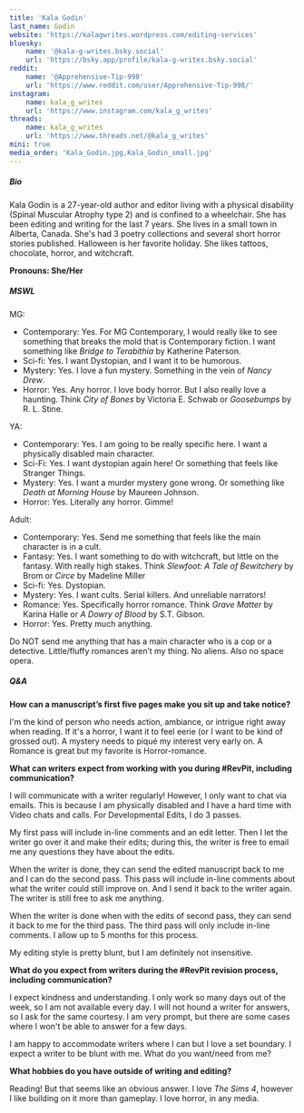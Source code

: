 ```yaml
---
title: 'Kala Godin'
last_name: Godin
website: 'https://kalagwrites.wordpress.com/editing-services'
bluesky:
    name: '@kala-g-writes.bsky.social'
    url: 'https://bsky.app/profile/kala-g-writes.bsky.social'
reddit:
    name: '@Apprehensive-Tip-998'
    url: 'https://www.reddit.com/user/Apprehensive-Tip-998/'
instagram:
    name: kala_g_writes
    url: 'https://www.instagram.com/kala_g_writes'
threads:
    name: kala_g_writes
    url: 'https://www.threads.net/@kala_g_writes'
mini: true
media_order: 'Kala_Godin.jpg,Kala_Godin_small.jpg'
---
```


##### Bio

Kala Godin is a 27-year-old author and editor living with a physical disability (Spinal Muscular Atrophy type 2) and is confined to a wheelchair. She has been editing and writing for the last 7 years. She lives in a small town in Alberta, Canada. She's had 3 poetry collections and several short horror stories published. Halloween is her favorite holiday. She likes tattoos, chocolate, horror, and witchcraft.

**Pronouns: She/Her**

##### MSWL

MG:
* Contemporary: Yes. For MG Contemporary, I would really like to see something that breaks the mold that is Contemporary fiction. I want something like _Bridge to Terabithia_ by Katherine Paterson.
* Sci-fi: Yes. I want Dystopian, and I want it to be humorous. 
* Mystery: Yes. I love a fun mystery. Something in the vein of _Nancy Drew_.
* Horror: Yes. Any horror. I love body horror. But I also really love a haunting. Think _City of Bones_ by Victoria E. Schwab or _Goosebumps_ by R. L. Stine.

YA:
* Contemporary: Yes. I am going to be really specific here. I want a physically disabled main character. 
* Sci-Fi: Yes. I want dystopian again here! Or something that feels like Stranger Things. 
* Mystery: Yes. I want a murder mystery gone wrong. Or something like _Death at Morning House_ by Maureen Johnson.
* Horror: Yes. Literally any horror. Gimme!

Adult:
* Contemporary: Yes. Send me something that feels like the main character is in a cult.
* Fantasy: Yes. I want something to do with witchcraft, but little on the fantasy. With really high stakes. Think _Slewfoot: A Tale of Bewitchery_ by Brom or _Circe_ by Madeline Miller
* Sci-fi: Yes. Dystopian.
* Mystery: Yes. I want cults. Serial killers. And unreliable narrators!
* Romance: Yes. Specifically horror romance. Think _Grave Matter_ by Karina Halle or _A Dowry of Blood_ by S.T. Gibson.
* Horror: Yes. Pretty much anything.

Do NOT send me anything that has a main character who is a cop or a detective. Little/fluffy romances aren’t my thing. No aliens. Also no space opera.

##### Q&A

**How can a manuscript’s first five pages make you sit up and take notice?** 

I'm the kind of person who needs action, ambiance, or intrigue right away when reading. If it's a horror, I want it to feel eerie (or I want to be kind of grossed out). A mystery needs to piqué my interest very early on. A Romance is great but my favorite is Horror-romance.

**What can writers expect from working with you during #RevPit, including communication?**

I will communicate with a writer regularly! However, I only want to chat via emails. This is because I am physically disabled and I have a hard time with Video chats and calls. 
For Developmental Edits, I do 3 passes. 

My first pass will include in-line comments and an edit letter. Then I let the writer go over it and make their edits; during this, the writer is free to email me any questions they have about the edits.

When the writer is done, they can send the edited manuscript back to me and I can do the second pass. This pass will include in-line comments about what the writer could still improve on. And I send it back to the writer again. The writer is still free to ask me anything.

When the writer is done when with the edits of second pass, they can send it back to me for the third pass. The third pass will only include in-line comments. 
I allow up to 5 months for this process.

My editing style is pretty blunt, but I am definitely not insensitive.

**What do you expect from writers during the #RevPit revision process, including communication?**

I expect kindness and understanding. I only work so many days out of the week, so I am not available every day. I will not hound a writer for answers, so I ask for the same courtesy. I am very prompt, but there are some cases where I won't be able to answer for a few days. 

I am happy to accommodate writers where I can but I love a set boundary. I expect a writer to be blunt with me. What do you want/need from me? 

**What hobbies do you have outside of writing and editing?**

Reading! But that seems like an obvious answer. I love _The Sims 4_, however I like building on it more than gameplay. I love horror, in any media.
